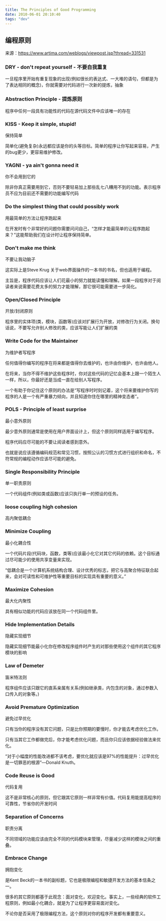 ```yaml
---
title: The Principles of Good Programming
date: 2010-06-01 20:10:40
tags: "dev"
---
```


## 编程原则
来源：https://www.artima.com/weblogs/viewpost.jsp?thread=331531

### DRY - don't repeat yourself - 不要自我重复
一旦程序里开始有重复现象的出现(例如很长的表达式、一大堆的语句，但都是为了表达相同的概念)，你就需要对代码进行一次新的提炼，抽象

### Abstraction Principle - 提炼原则
程序中任何一段具有功能性的代码在源代码文件中应该唯一的存在

### KISS - Keep it simple, stupid!
保持简单

简单化(避免复杂)永远都应该是你的头等目标。简单的程序让你写起来容易，产生的bug更少，更容易维护修改。

### YAGNI - ya ain't gonna need it
你不会用到它的

除非你真正需要用到它，否则不要轻易加上那些乱七八糟用不到的功能。表示程序员不应为目前还不需要的功能编写代码

### Do the simplest thing that could possibly work
用最简单的方法让程序跑起来

在开发时有个非常好的问题你需要问问自己，“怎样才能最简单的让程序跑起来？”这能帮助我们在设计时让程序保持简单。

### Don't make me think
不要让我动脑子

这实际上是Steve Krug 关于web界面操作的一本书的书名，但也适用于编程。

主旨是，程序代码应该让人们花最小的努力就能读懂和理解。如果一段程序对于阅读者来说需要花费太多的努力才能理解，那它很可能需要进一步简化。

### Open/Closed Principle
开放/封闭原则

程序里的实体项(类，模块，函数等)应该对扩展行为开放，对修改行为关闭。换句话说，不要写允许别人修改的类，应该写能让人们扩展的类

### Write Code for the Maintainer
为维护者写程序

任何值得你编写的程序在将来都是值得你去维护的，也许由你维护，也许由他人。

在将来，当你不得不维护这些程序时，你对这些代码的记忆会基本上跟一个陌生人一样，所以，你最好还是当成一直在给别人写程序。

一个有助于你记住这个原则的办法是“写程序时时刻记着，这个将来要维护你写的程序的人是一个有严重暴力倾向，并且知道你住在哪里的精神变态者”。

### POLS - Principle of least surprise
最小意外原则

最少意外原则通常是使用在用户界面设计上，但这个原则同样适用于编写程序。

程序代码应尽可能的不要让阅读者感到意外。

也就是说应该遵循编码规范和常见习惯，按照公认的习惯方式进行组织和命名，不符常规的编程动作应该尽可能的避免。

### Single Responsibility Principle
单一职责原则

一个代码组件(例如类或函数)应该只执行单一的预设的任务。

### loose coupling high cohesion
高内聚低耦合

### Minimize Coupling
最小化耦合性

一个代码片段(代码块，函数，类等)应该最小化它对其它代码的依赖。这个目标通过尽可能少的使用共享变量来实现。

“低耦合是一个计算机系统结构合理、设计优秀的标志，把它与高聚合特征联合起来，会对可读性和可维护性等重要目标的实现具有重要的意义。”

### Maximize Cohesion
最大化内聚性

具有相似功能的代码应该放在同一个代码组件里。

### Hide Implementation Details
隐藏实现细节

隐藏实现细节能最小化你在修改程序组件时产生的对那些使用这个组件的其它程序模块的影响

### Law of Demeter
笛米特法则

程序组件应该只跟它的直系亲属有关系(例如继承类，内包含的对象，通过参数入口传入的对象等。)

### Avoid Premature Optimization
避免过早优化

只有当你的程序没有其它问题，只是比你预期的要慢时，你才能去考虑优化工作。

只有当其它工作都做完后，你才能考虑优化问题，而且你只应该依据经验做法来优化。

“对于小幅度的性能改进都不该考虑，要优化就应该是97%的性能提升：过早优化是一切罪恶的根源”—Donald Knuth。

### Code Reuse is Good
代码复用

这不是非常核心的原则，但它跟其它原则一样非常有价值。代码复用能提高程序的可靠性，节省你的开发时间

### Separation of Concerns
职责分离

不同领域的功能应该由完全不同的代码模块来管理，尽量减少这样的模块之间的重叠。

### Embrace Change
拥抱变化

是Kent Beck的一本书的副标题，它也是极限编程和敏捷开发方法的基本信条之一。

很多的其它原则都基于此观念：面对变化，欢迎变化。事实上，一些经典的软件工程原则，例如最小化耦合，就是为了让程序更容易面对变化。

不论你是否采用了极限编程方法，这个原则对你的程序开发都有重要意义。
